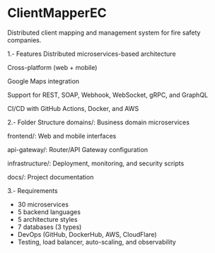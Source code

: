 # ClientMapperEC

Distributed client mapping and management system for fire safety companies.

1.- Features
Distributed microservices-based architecture

Cross-platform (web + mobile)

Google Maps integration

Support for REST, SOAP, Webhook, WebSocket, gRPC, and GraphQL

CI/CD with GitHub Actions, Docker, and AWS

2.- Folder Structure
domains/: Business domain microservices

frontend/: Web and mobile interfaces

api-gateway/: Router/API Gateway configuration

infrastructure/: Deployment, monitoring, and security scripts

docs/: Project documentation

3.- Requirements
- 30 microservices
- 5 backend languages
- 5 architecture styles
- 7 databases (3 types)
- DevOps (GitHub, DockerHub, AWS, CloudFlare)
- Testing, load balancer, auto-scaling, and observability
